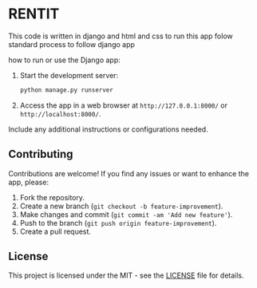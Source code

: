 # RENTIT
This code is written in django and html and css 
to run this app folow standard process to follow django app

 how to run or use the Django app:

1. Start the development server:

    ```bash
    python manage.py runserver
    ```

2. Access the app in a web browser at `http://127.0.0.1:8000/` or `http://localhost:8000/`.

Include any additional instructions or configurations needed.

## Contributing

Contributions are welcome! If you find any issues or want to enhance the app, please:

1. Fork the repository.
2. Create a new branch (`git checkout -b feature-improvement`).
3. Make changes and commit (`git commit -am 'Add new feature'`).
4. Push to the branch (`git push origin feature-improvement`).
5. Create a pull request.

## License

This project is licensed under the MIT - see the [LICENSE](LICENSE) file for details.


